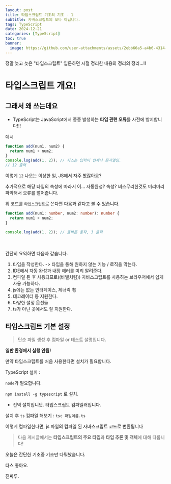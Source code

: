 ```yaml
---
layout: post
title: 타입스크립트 기초의 기초 - 1
subtitle: 자바스크립트의 오타 아닙니다.
tags: TypeScript
date: 2024-12-21
categories: [TypeScript]
toc: true
banner:
  image: https://github.com/user-attachments/assets/2ebb66a5-a4b6-4314-8856-73bda90371b2
---
```


정말 늦고 늦은 "타입스크립트" 입문하던 시절 정리한 내용의 정리의 정리...!!

# 타입스크립트 개요!

## 그래서 왜 쓰는데요

- TypeScript는 JavaScript에서 종종 발생하는 **타입 관련 오류**를 사전에 방지합니다!!!

예시

```js
function add(num1, num2) {
  return num1 + num2;
}
console.log(add(1, 2)); // 자스는 입력이 언제나 문자열임.
// 12 출력
```

이렇게 `12` 나오는 이상한 일, JS에서 자주 봤잖아요?

추가적으로 해당 타입의 속성에 따라서 어... 자동완성? 속성? 비스무리한것도 미리미리 파악해서 오류를 뱉어줍니다.

위 코드를 `타입스크립트`로 쓴다면 다음과 같다고 볼 수 있습니다.

```ts
function add(num1: number, num2: number): number {
  return num1 + num2;
}

console.log(add(1, 2)); // 올바른 동작, 3 출력
```

<br/>
<br/>
간단히 요약하면 다음과 같습니다.

1. 타입을 작성한다. -> 타입을 통해 원하지 않는 기능 / 로직을 막는다.
2. IDE에서 자동 완성과 내장 에러를 미리 알려준다.
3. 컴파일 된 후 사용되므로((바벨처럼)) 자바스크립트를 사용하는 브라우저에서 쉽게 사용 가능하다.
4. js에는 없는 인터페이스, 제너릭 有
5. 데코레이터 등 지원한다.
6. 다양한 설정 옵션들
7. ts가 아닌 곳에서도 잘 지원한다.

## 타입스크립트 기본 설정

> 단순 파일 생성 후 컴파일 or 테스트 설명입니다.

**일반 환경에서 실행 안됨!**

만약 타입스크립트를 처음 사용한다면 설치가 필요합니다.

TypeScript 설치 :

`node`가 필요합니다.

`npm install -g typescript` 로 설치.

- 전역 설치입니닷. 타입스크립트 컴파일러입니다.

설치 후 `ts` 컴파일 해보기 : `tsc 파일이름.ts`

이렇게 컴파일한다면, js 파일의 컴파일 된 자바스크립트 코드로 변환됩니다

> 다음 게시글에서는 **타입스크립트의 주요 타입**과 **타입 추론 및 객체**에 대해 다룹니다!

오늘은 간단한 기초중 기초만 다뤄봤습니다.

타스 좋아요.

진짜루.
